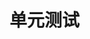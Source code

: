 <!--
 * @Author: shgopher shgopher@gmail.com
 * @Date: 2024-01-24 00:20:48
 * @LastEditors: shgopher shgopher@gmail.com
 * @LastEditTime: 2024-01-24 00:20:54
 * @FilePath: /TSFamily/ts/单元测试/README.md
 * @Description: 
 * 
 * Copyright (c) 2024 by shgopher, All Rights Reserved. 
-->
# 单元测试